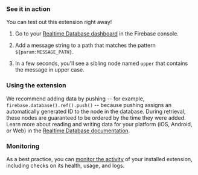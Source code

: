 ### See it in action

You can test out this extension right away!

1.  Go to your [Realtime Database dashboard](https://console.firebase.google.com/project/${param:PROJECT_ID}/database/${param:PROJECT_ID}/data) in the Firebase console.

1.  Add a message string to a path that matches the pattern `${param:MESSAGE_PATH}`.

1.  In a few seconds, you'll see a sibling node named `upper` that contains the message in upper case.

### Using the extension

We recommend adding data by pushing -- for example, `firebase.database().ref().push()` -- because pushing assigns an automatically generated ID to the node in the database. During retrieval, these nodes are guaranteed to be ordered by the time they were added. Learn more about reading and writing data for your platform (iOS, Android, or Web) in the [Realtime Database documentation](https://firebase.google.com/docs/database/).

### Monitoring

As a best practice, you can [monitor the activity](https://firebase.google.com/docs/extensions/manage-installed-extensions#monitor) of your installed extension, including checks on its health, usage, and logs.
